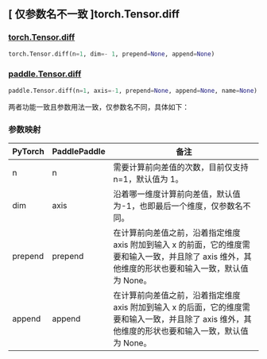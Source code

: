 ## [ 仅参数名不一致 ]torch.Tensor.diff

### [torch.Tensor.diff](https://pytorch.org/docs/stable/generated/torch.Tensor.diff.html?highlight=diff#torch.Tensor.diff)

```python
torch.Tensor.diff(n=1, dim=- 1, prepend=None, append=None)
```

### [paddle.Tensor.diff](https://www.paddlepaddle.org.cn/documentation/docs/zh/develop/api/paddle/diff_cn.html#diff)

```python
paddle.Tensor.diff(n=1, axis=-1, prepend=None, append=None, name=None)
```

两者功能一致且参数用法一致，仅参数名不同，具体如下：

### 参数映射

| PyTorch | PaddlePaddle | 备注                                                                                                                                                 |
| ------- | ------------ | ---------------------------------------------------------------------------------------------------------------------------------------------------- |
| n       | n            | 需要计算前向差值的次数，目前仅支持 n=1，默认值为 1。                                                                                                 |
| dim     | axis         | 沿着哪一维度计算前向差值，默认值为-1，也即最后一个维度，仅参数名不同。                                                                               |
| prepend | prepend      | 在计算前向差值之前，沿着指定维度 axis 附加到输入 x 的前面，它的维度需要和输入一致，并且除了 axis 维外，其他维度的形状也要和输入一致，默认值为 None。 |
| append  | append       | 在计算前向差值之前，沿着指定维度 axis 附加到输入 x 的后面，它的维度需要和输入一致，并且除了 axis 维外，其他维度的形状也要和输入一致，默认值为 None。 |
